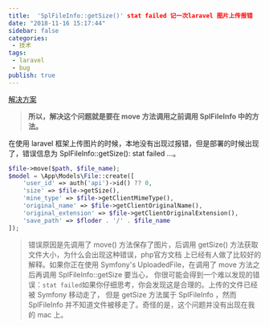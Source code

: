 ```yaml
---
title:  'SplFileInfo::getSize()' stat failed 记一次laravel 图片上传报错
date: "2018-11-16 15:17:44"
sidebar: false
categories:
 - 技术
tags:
 - laravel
 - bug
publish: true
---
```



[解决方案](http://php.net/manual/zh/splfileinfo.getsize.php)

> **所以，解决这个问题就是要在 move 方法调用之前调用 SplFileInfo 中的方法。**

在使用 laravel 框架上传图片的时候，本地没有出现过报错，但是部署的时候出现了，错误信息为 SplFileInfo::getSize(): stat failed ...。

```php
$file->move($path, $file_name);
$model = \App\Models\File::create([
    'user_id' => auth('api')->id() ?? 0,
    'size' => $file->getSize(),
    'mine_type' => $file->getClientMimeType(),
    'original_name' => $file->getClientOriginalName(),
    'original_extension' => $file->getClientOriginalExtension(),
    'save_path' => $floder . '/' . $file_name
]);
```
> 错误原因是先调用了 move() 方法保存了图片，后调用 getSize() 方法获取文件大小，为什么会出现这种错误，php官方文档 上已经有人做了比较好的解释。如果你正在使用 Symfony's UploadedFile，在调用了 move 方法之后再调用 SplFileInfo::getSize 要当心，
> 你很可能会得到一个难以发现的错误：`stat failed`如果你仔细思考，你会发现这是合理的。上传的文件已经被 Symfony 移动走了，
> 但是 getSize 方法属于 SplFileInfo ，然而 SplFileInfo 并不知道文件被移走了。奇怪的是，这个问题并没有出现在我的 mac 上。

